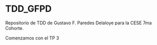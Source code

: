# TDD_GFPD
Repositorio de TDD de Gustavo F. Paredes Delaloye para la CESE 7ma Cohorte.

Comenzamos con el TP 3

